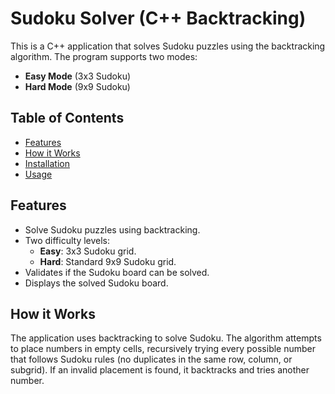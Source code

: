 
# Sudoku Solver (C++ Backtracking)

This is a C++ application that solves Sudoku puzzles using the backtracking algorithm. The program supports two modes:
- **Easy Mode** (3x3 Sudoku)
- **Hard Mode** (9x9 Sudoku)

## Table of Contents
- [Features](#features)
- [How it Works](#how-it-works)
- [Installation](#installation)
- [Usage](#usage)

## Features
- Solve Sudoku puzzles using backtracking.
- Two difficulty levels:
  - **Easy**: 3x3 Sudoku grid.
  - **Hard**: Standard 9x9 Sudoku grid.
- Validates if the Sudoku board can be solved.
- Displays the solved Sudoku board.

## How it Works
The application uses backtracking to solve Sudoku. The algorithm attempts to place numbers in empty cells, recursively trying every possible number that follows Sudoku rules (no duplicates in the same row, column, or subgrid). If an invalid placement is found, it backtracks and tries another number.
